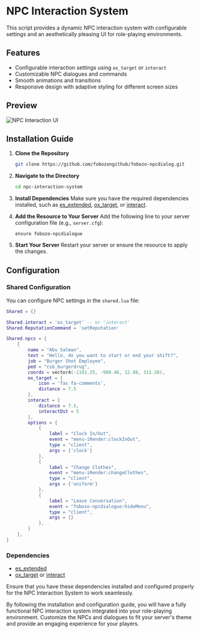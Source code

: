 
# NPC Interaction System

This script provides a dynamic NPC interaction system with configurable settings and an aesthetically pleasing UI for role-playing environments.

## Features
- Configurable interaction settings using `ox_target` or `interact`
- Customizable NPC dialogues and commands
- Smooth animations and transitions
- Responsive design with adaptive styling for different screen sizes

## Preview
![NPC Interaction UI](https://media.discordapp.net/attachments/1187316503872274472/1239898391996272660/fobozo-npcdialogue.gif?ex=664498dc&is=6643475c&hm=3217b74918bc9ebd77e6f8597c9d55963e5ba7772f7f1ef28be437ae4cfe999f&=&width=787&height=662)

## Installation Guide

1. **Clone the Repository**
    ```sh
    git clone https://github.com/fobozongithub/fobozo-npcdialog.git
    ```

2. **Navigate to the Directory**
    ```sh
    cd npc-interaction-system
    ```

3. **Install Dependencies**
    Make sure you have the required dependencies installed, such as [es_extended](https://github.com/esx-framework/es_extended), [ox_target](https://github.com/overextended/ox_target), or [interact](https://github.com/darktrovx/interact).

4. **Add the Resource to Your Server**
    Add the following line to your server configuration file (e.g., `server.cfg`):
    ```plaintext
    ensure fobozo-npcdialogue
    ```

5. **Start Your Server**
    Restart your server or ensure the resource to apply the changes.

## Configuration

### Shared Configuration
You can configure NPC settings in the `shared.lua` file:

```lua
Shared = {}

Shared.interact = 'ox_target' -- or 'interact'
Shared.ReputationCommand = 'setReputation'

Shared.npcs = {
    {
        name = "Abu Salman",
        text = "Hello, do you want to start or end your shift?",
        job = "Burger Shot Employee",
        ped = "csb_burgerdrug",
        coords = vector4(-1191.25, -900.46, 12.98, 311.28),
        ox_target = {
            icon = 'fas fa-comments',
            distance = 7.5
        },
        interact = {
            distance = 7.5,
            interactDst = 5
        },
        options = {
            {
                label = "Clock In/Out",
                event = "menu-iRender:clockInOut", 
                type = "client", 
                args = {'clock'} 
            },
            {
                label = "Change Clothes",
                event = "menu-iRender:changeClothes", 
                type = "client", 
                args = {'uniform'} 
            },
            {
                label = "Leave Conversation",
                event = "fobozo-npcdialogue:hideMenu", 
                type = "client", 
                args = {} 
            },
        }
    },
}
```

### Dependencies
- [es_extended](https://github.com/esx-framework/es_extended)
- [ox_target](https://github.com/overextended/ox_target) or [interact](https://github.com/darktrovx/interact)

Ensure that you have these dependencies installed and configured properly for the NPC Interaction System to work seamlessly.

By following the installation and configuration guide, you will have a fully functional NPC interaction system integrated into your role-playing environment. Customize the NPCs and dialogues to fit your server's theme and provide an engaging experience for your players.
